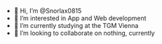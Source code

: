 - 👋 Hi, I’m @Snorlax0815
- 👀 I’m interested in App and Web development
- 🌱 I’m currently studying at the TGM Vienna
- 💞️ I’m looking to collaborate on nothing, currently

<!---
Snorlax0815/Snorlax0815 is a ✨ special ✨ repository because its `README.md` (this file) appears on your GitHub profile.
You can click the Preview link to take a look at your changes.
--->
